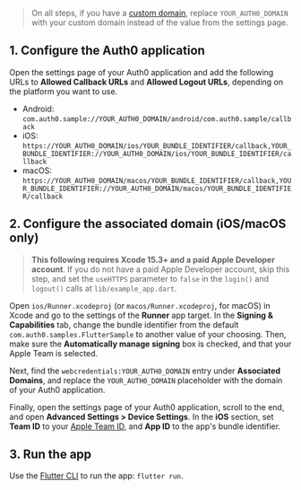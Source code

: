 <!-- markdownlint-disable MD041 -->

> On all steps, if you have a [custom domain](https://auth0.com/docs/customize/custom-domains), replace `YOUR_AUTH0_DOMAIN` with your custom domain instead of the value from the settings page.

## 1. Configure the Auth0 application

Open the settings page of your Auth0 application and add the following URLs to **Allowed Callback URLs** and **Allowed Logout URLs**, depending on the platform you want to use.

- Android: `com.auth0.sample://YOUR_AUTH0_DOMAIN/android/com.auth0.sample/callback`
- iOS: `https://YOUR_AUTH0_DOMAIN/ios/YOUR_BUNDLE_IDENTIFIER/callback,YOUR_BUNDLE_IDENTIFIER://YOUR_AUTH0_DOMAIN/ios/YOUR_BUNDLE_IDENTIFIER/callback`
- macOS: `https://YOUR_AUTH0_DOMAIN/macos/YOUR_BUNDLE_IDENTIFIER/callback,YOUR_BUNDLE_IDENTIFIER://YOUR_AUTH0_DOMAIN/macos/YOUR_BUNDLE_IDENTIFIER/callback`

## 2. Configure the associated domain (iOS/macOS only)

> **This following requires Xcode 15.3+ and a paid Apple Developer account**. If you do not have a paid Apple Developer account, skip this step, and set the `useHTTPS` parameter to `false` in the `login()` and `logout()` calls at `lib/example_app.dart`.

Open `ios/Runner.xcodeproj` (or `macos/Runner.xcodeproj`, for macOS) in Xcode and go to the settings of the **Runner** app target. In the **Signing & Capabilities** tab, change the bundle identifier from the default `com.auth0.samples.FlutterSample` to another value of your choosing. Then, make sure the **Automatically manage signing** box is checked, and that your Apple Team is selected.

Next, find the `webcredentials:YOUR_AUTH0_DOMAIN` entry under **Associated Domains**, and replace the `YOUR_AUTH0_DOMAIN` placeholder with the domain of your Auth0 application.

Finally, open the settings page of your Auth0 application, scroll to the end, and open **Advanced Settings > Device Settings**. In the **iOS** section, set **Team ID** to your [Apple Team ID](https://developer.apple.com/help/account/manage-your-team/locate-your-team-id/), and **App ID** to the app's bundle identifier.

## 3. Run the app

Use the [Flutter CLI](https://docs.flutter.dev/reference/flutter-cli) to run the app: `flutter run`.
